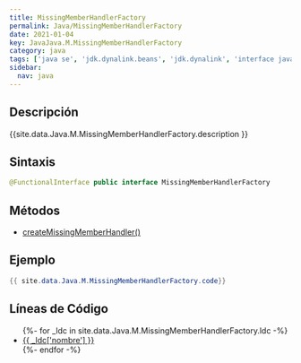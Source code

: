 ```yaml
---
title: MissingMemberHandlerFactory
permalink: Java/MissingMemberHandlerFactory
date: 2021-01-04
key: JavaJava.M.MissingMemberHandlerFactory
category: java
tags: ['java se', 'jdk.dynalink.beans', 'jdk.dynalink', 'interface java', 'Java 1.0']
sidebar: 
  nav: java
---
```


## Descripción
{{site.data.Java.M.MissingMemberHandlerFactory.description }}

## Sintaxis
~~~java
@FunctionalInterface public interface MissingMemberHandlerFactory
~~~

## Métodos
* [createMissingMemberHandler()](/Java/MissingMemberHandlerFactory/createMissingMemberHandler)

## Ejemplo
~~~java
{{ site.data.Java.M.MissingMemberHandlerFactory.code}}
~~~

## Líneas de Código
<ul>
{%- for _ldc in site.data.Java.M.MissingMemberHandlerFactory.ldc -%}
   <li>
       <a href="{{_ldc['url'] }}">{{ _ldc['nombre'] }}</a>
   </li>
{%- endfor -%}
</ul>
